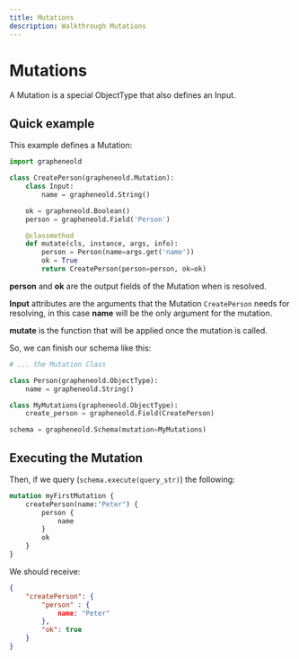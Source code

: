 ```yaml
---
title: Mutations
description: Walkthrough Mutations
---
```


# Mutations

A Mutation is a special ObjectType that also defines an Input.

## Quick example

This example defines a Mutation:

```python
import grapheneold

class CreatePerson(grapheneold.Mutation):
    class Input:
        name = grapheneold.String()

    ok = grapheneold.Boolean()
    person = grapheneold.Field('Person')

    @classmethod
    def mutate(cls, instance, args, info):
        person = Person(name=args.get('name'))
        ok = True
        return CreatePerson(person=person, ok=ok)
```

**person** and **ok** are the output fields of the Mutation when is resolved.

**Input** attributes are the arguments that the Mutation `CreatePerson` needs for resolving, in this case **name** will be the only argument for the mutation.

**mutate** is the function that will be applied once the mutation is called.

So, we can finish our schema like this:

```python
# ... the Mutation Class

class Person(grapheneold.ObjectType):
    name = grapheneold.String()

class MyMutations(grapheneold.ObjectType):
    create_person = grapheneold.Field(CreatePerson)

schema = grapheneold.Schema(mutation=MyMutations)
```

## Executing the Mutation

Then, if we query (`schema.execute(query_str)`) the following:
```graphql
mutation myFirstMutation {
    createPerson(name:"Peter") {
        person {
            name
        }
        ok
    }
}
```

We should receive:

```json
{
    "createPerson": {
        "person" : {
            name: "Peter"
        },
        "ok": true
    }
}
